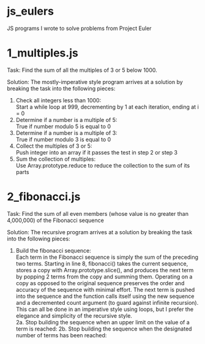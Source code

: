 # js_eulers
JS programs I wrote to solve problems from Project Euler

# 1_multiples.js

Task: 
Find the sum of all the multiples of 3 or 5 below 1000.

Solution: 
The mostly-imperative style program arrives at a solution by breaking the task into the following pieces:

1. Check all integers less than 1000:  
Start a while loop at 999, decrementing by 1 at each iteration, ending at i = 0
2. Determine if a number is a multiple of 5:  
True if number modulo 5 is equal to 0
3. Determine if a number is a multiple of 3:  
True if number modulo 3 is equal to 0
4. Collect the multiples of 3 or 5:  
Push integer into an array if it passes the test in step 2 or step 3
5. Sum the collection of multiples:  
Use Array.prototype.reduce to reduce the collection to the sum of its parts

# 2_fibonacci.js

Task: 
Find the sum of all even members (whose value is no greater than 4,000,000) of the Fibonacci sequence 

Solution: 
The recursive program arrives at a solution by breaking the task into the following pieces:

1. Build the fibonacci sequence:  
Each term in the Fibonacci sequence is simply the sum of the preceding two terms. Starting in line 8, fibonacci() takes the current sequence, stores a copy with Array.prototype.slice(), and produces the next term by popping 2 terms from the copy and summing them. 
Operating on a copy as opposed to the original sequence preserves the order and accuracy of the sequence with minimal effort. The next term is pushed into the sequence and the function calls itself using the new sequence and a decremented count argument (to guard against infinite recursion). This can all be done in an imperative style using loops, but I prefer the elegance and simplicity of the recursive style.   
2a. Stop building the sequence when an upper limit on the value of a term is reached:
2b. Stop building the sequence when the designated number of terms has been reached:  
